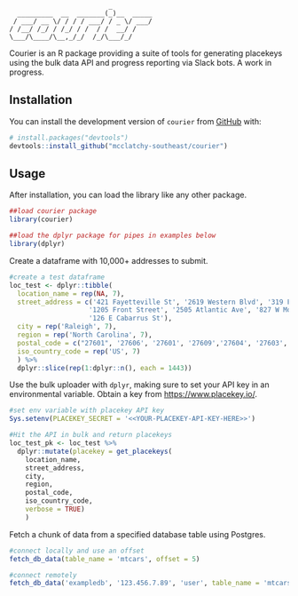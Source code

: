 
<!-- README.md is generated from README.Rmd. Please edit that file -->

                             _          
      _________  __  _______(_)__  _____
     / ___/ __ \/ / / / ___/ / _ \/ ___/
    / /__/ /_/ / /_/ / /  / /  __/ /    
    \___/\____/\__,_/_/  /_/\___/_/     
                                        

<!-- badges: start -->
<!-- badges: end -->

Courier is an R package providing a suite of tools for generating
placekeys using the bulk data API and progress reporting via Slack bots.
A work in progress.

## Installation

You can install the development version of `courier` from
[GitHub](https://github.com/) with:

``` r
# install.packages("devtools")
devtools::install_github("mcclatchy-southeast/courier")
```

## Usage

After installation, you can load the library like any other package.

``` r
##load courier package
library(courier)

##load the dplyr package for pipes in examples below
library(dplyr)
```

Create a dataframe with 10,000+ addresses to submit.

``` r
#create a test dataframe
loc_test <- dplyr::tibble(
  location_name = rep(NA, 7),
  street_address = c('421 Fayetteville St', '2619 Western Blvd', '319 Fayetteville St',
                    '1205 Front Street', '2505 Atlantic Ave', '827 W Morgan St',
                    '126 E Cabarrus St'),
  city = rep('Raleigh', 7),
  region = rep('North Carolina', 7),
  postal_code = c("27601", '27606', '27601', '27609','27604', '27603', '27601'),
  iso_country_code = rep('US', 7)
  ) %>%
  dplyr::slice(rep(1:dplyr::n(), each = 1443))
```

Use the bulk uploader with `dplyr`, making sure to set your API key in
an environmental variable. Obtain a key from <https://www.placekey.io/>.

``` r
#set env variable with placekey API key
Sys.setenv(PLACEKEY_SECRET = '<<YOUR-PLACEKEY-API-KEY-HERE>>')

#Hit the API in bulk and return placekeys
loc_test_pk <- loc_test %>%
  dplyr::mutate(placekey = get_placekeys(
    location_name,
    street_address,
    city,
    region,
    postal_code,
    iso_country_code,
    verbose = TRUE)
    )
```

Fetch a chunk of data from a specified database table using Postgres.

``` r
#connect locally and use an offset
fetch_db_data(table_name = 'mtcars', offset = 5)

#connect remotely
fetch_db_data('exampledb', '123.456.7.89', 'user', table_name = 'mtcars')
```

<!--You'll still need to render `README.Rmd` regularly, to keep `README.md` up-to-date. `devtools::build_readme()` is handy for this. You could also use GitHub Actions to re-render `README.Rmd` every time you push. An example workflow can be found here: <https://github.com/r-lib/actions/tree/v1/examples>.-->

